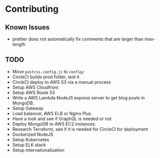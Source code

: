 # Contributing

## Known Issues

* prettier does not automatically fix comments that are larger than max-length

## TODO

* Move `postcss.config.js` to `config/`
* CircleCI builds prod folder, test it
* CircleCI deploy to AWS S3 via a manual process
* Setup AWS Cloudfront
* Setup AWS Route 53
* Write a AWS Lambda NodeJS express server to get blog posts in MongoDB.
* Setup Gateway
* Load balancer, AWS ELB or Nginx Plus
* Have a look and see if GraphQL is needed or not
* Deploy MongoDB to AWS EC2 instances.
* Research Terraform, see if it is needed for CircleCI for deployment
* Dockerized NodeJS
* Setup Kubernetes
* Setup ELK stack
* Setup internationalization
